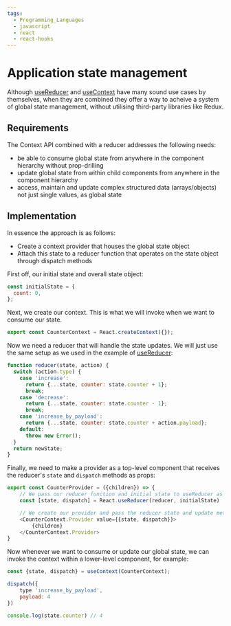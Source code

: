 ```yaml
---
tags:
  - Programming_Languages
  - javascript
  - react
  - react-hooks
---
```


# Application state management

Although [useReducer](./useReducer.md) and [useContext](./useContext.md) have many sound use cases by themselves, when they are combined they offer a way to acheive a system of global state management, without utilising third-party libraries like Redux.

## Requirements

The Context API combined with a reducer addresses the following needs:

- be able to consume global state from anywhere in the component hierarchy without prop-drilling
- update global state from within child components from anywhere in the component hierarchy
- access, maintain and update complex structured data (arrays/objects) not just single values, as global state

## Implementation

In essence the approach is as follows:

- Create a context provider that houses the global state object
- Attach this state to a reducer function that operates on the state object through dispatch methods

First off, our initial state and overall state object:

```js
const initialState = {
  count: 0,
};
```

Next, we create our context. This is what we will invoke when we want to consume our state.

```js
export const CounterContext = React.createContext({});
```

Now we need a reducer that will handle the state updates. We will just use the same setup as we used in the example of [useReducer](./useReducer.md#refining-the-syntax):

```js
function reducer(state, action) {
  switch (action.type) {
    case 'increase':
      return {...state, counter: state.counter + 1};
      break;
    case 'decrease':
      return {...state, counter: state.counter - 1};
      break;
    case 'increase_by_payload':
      return {...state, counter: state.counter + action.payload};
    default:
      throw new Error();
  }
  return newState;
}
```

Finally, we need to make a provider as a top-level component that receives the reducer's `state` and `dispatch` methods as props:

```js
export const CounterProvider = ({children}) => {
    // We pass our reducer function and initial state to useReducer as params
    const [state, dispatch] = React.useReducer(reducer, initialState)

    // We create our provider and pass the reducer state and update method as props. This is the provider to the CounterContext consumer
    <CounterContext.Provider value={{state, dispatch}}>
        {children}
    </CounterContext.Provider>
}
```

Now whenever we want to consume or update our global state, we can invoke the context within a lower-level component, for example:

```js
const {state, dispatch} = useContext(CounterContext);

dispatch({
    type 'increase_by_payload',
    payload: 4
})

console.log(state.counter) // 4

```
